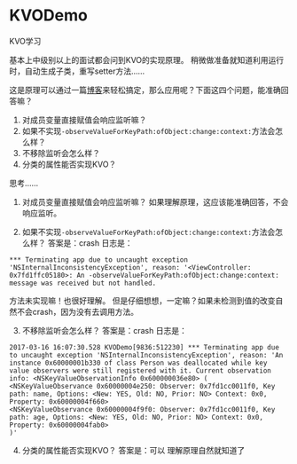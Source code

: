# KVODemo
KVO学习

基本上中级别以上的面试都会问到KVO的实现原理。
稍微做准备就知道利用运行时，自动生成子类，重写setter方法……

这是原理可以通过一篇[博客](http://www.jianshu.com/p/e59bb8f59302)来轻松搞定，那么应用呢？下面这四个问题，能准确回答嘛？

1. 对成员变量直接赋值会响应监听嘛？
2. 如果不实现`-observeValueForKeyPath:ofObject:change:context:`方法会怎么样？
3. 不移除监听会怎么样？
4. 分类的属性能否实现KVO？

思考……

1. 对成员变量直接赋值会响应监听嘛？
如果理解原理，这应该能准确回答，不会响应监听。

2. 如果不实现`-observeValueForKeyPath:ofObject:change:context:`方法会怎么样？
答案是：crash
日志是：
```
*** Terminating app due to uncaught exception 'NSInternalInconsistencyException', reason: '<ViewController: 0x7fd1ffc05180>: An -observeValueForKeyPath:ofObject:change:context: message was received but not handled.
```
方法未实现嘛！也很好理解。
但是仔细想想，一定嘛？如果未检测到值的改变自然不会crash，因为没有去调用方法。

3. 不移除监听会怎么样？
答案是：crash
日志是：
```
2017-03-16 16:07:30.528 KVODemo[9836:512230] *** Terminating app due to uncaught exception 'NSInternalInconsistencyException', reason: 'An instance 0x60000001b330 of class Person was deallocated while key value observers were still registered with it. Current observation info: <NSKeyValueObservationInfo 0x600000036e80> (
<NSKeyValueObservance 0x60000004e250: Observer: 0x7fd1cc0011f0, Key path: name, Options: <New: YES, Old: NO, Prior: NO> Context: 0x0, Property: 0x60000004f660>
<NSKeyValueObservance 0x60000004f9f0: Observer: 0x7fd1cc0011f0, Key path: age, Options: <New: YES, Old: NO, Prior: NO> Context: 0x0, Property: 0x60000004fab0>
)'
```

4. 分类的属性能否实现KVO？
答案是：可以
理解原理自然就知道了


